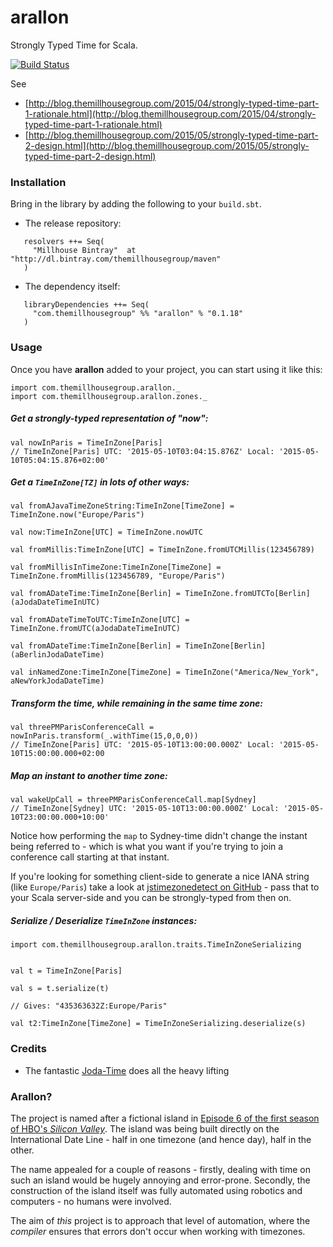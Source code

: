 arallon
============================

Strongly Typed Time for Scala.

[![Build Status](https://travis-ci.org/themillhousegroup/arallon.svg?branch=master)](https://travis-ci.org/themillhousegroup/arallon)

See 

  - [http://blog.themillhousegroup.com/2015/04/strongly-typed-time-part-1-rationale.html](http://blog.themillhousegroup.com/2015/04/strongly-typed-time-part-1-rationale.html)
  - [http://blog.themillhousegroup.com/2015/05/strongly-typed-time-part-2-design.html](http://blog.themillhousegroup.com/2015/05/strongly-typed-time-part-2-design.html)


### Installation

Bring in the library by adding the following to your ```build.sbt```. 

  - The release repository: 

```
   resolvers ++= Seq(
     "Millhouse Bintray"  at "http://dl.bintray.com/themillhousegroup/maven"
   )
```
  - The dependency itself: 

```
   libraryDependencies ++= Seq(
     "com.themillhousegroup" %% "arallon" % "0.1.18"
   )

```

### Usage

Once you have __arallon__ added to your project, you can start using it like this:

```
import com.themillhousegroup.arallon._
import com.themillhousegroup.arallon.zones._
```

##### Get a strongly-typed representation of "now":
```
val nowInParis = TimeInZone[Paris]
// TimeInZone[Paris] UTC: '2015-05-10T03:04:15.876Z' Local: '2015-05-10T05:04:15.876+02:00'
```

##### Get a `TimeInZone[TZ]` in lots of other ways:
```
val fromAJavaTimeZoneString:TimeInZone[TimeZone] = TimeInZone.now("Europe/Paris")

val now:TimeInZone[UTC] = TimeInZone.nowUTC

val fromMillis:TimeInZone[UTC] = TimeInZone.fromUTCMillis(123456789)

val fromMillisInTimeZone:TimeInZone[TimeZone] = TimeInZone.fromMillis(123456789, "Europe/Paris")

val fromADateTime:TimeInZone[Berlin] = TimeInZone.fromUTCTo[Berlin](aJodaDateTimeInUTC)

val fromADateTimeToUTC:TimeInZone[UTC] = TimeInZone.fromUTC(aJodaDateTimeInUTC)

val fromADateTime:TimeInZone[Berlin] = TimeInZone[Berlin](aBerlinJodaDateTime)

val inNamedZone:TimeInZone[TimeZone] = TimeInZone("America/New_York", aNewYorkJodaDateTime)
```

##### Transform the time, while remaining in the same time zone:
```
val threePMParisConferenceCall = nowInParis.transform(_.withTime(15,0,0,0))
// TimeInZone[Paris] UTC: '2015-05-10T13:00:00.000Z' Local: '2015-05-10T15:00:00.000+02:00
```

##### Map an instant to another time zone:
```
val wakeUpCall = threePMParisConferenceCall.map[Sydney]
// TimeInZone[Sydney] UTC: '2015-05-10T13:00:00.000Z' Local: '2015-05-10T23:00:00.000+10:00'

```
Notice how performing the `map` to Sydney-time didn't change the instant being referred to - which is what you want if you're trying to join a conference call starting at that instant.

If you're looking for something client-side to generate a nice IANA string (like `Europe/Paris`) take a look at
[jstimezonedetect on GitHub](https://bitbucket.org/pellepim/jstimezonedetect) - pass that to your Scala server-side and you can be strongly-typed
from then on.

##### Serialize / Deserialize `TimeInZone` instances:

```
import com.themillhousegroup.arallon.traits.TimeInZoneSerializing


val t = TimeInZone[Paris]

val s = t.serialize(t) 

// Gives: "435363632Z:Europe/Paris"

val t2:TimeInZone[TimeZone] = TimeInZoneSerializing.deserialize(s) 
```

### Credits
 - The fantastic [Joda-Time](http://www.joda.org/joda-time/) does all the heavy lifting
 
 
### Arallon?
The project is named after a fictional island in [Episode 6 of the first season of HBO's _Silicon Valley_](http://www.hbo.com/silicon-valley/episodes/1/06-third-party-insourcing/synopsis.html#/). The island was being built directly on the International Date Line - half in one timezone (and hence day), half in the other.

The name appealed for a couple of reasons - firstly, dealing with time on such an island would be hugely annoying and error-prone. Secondly, the construction of the island itself was fully automated using robotics and computers - no humans were involved.

The aim of _this_ project is to approach that level of automation, where the _compiler_ ensures that errors don't occur when working with timezones.

